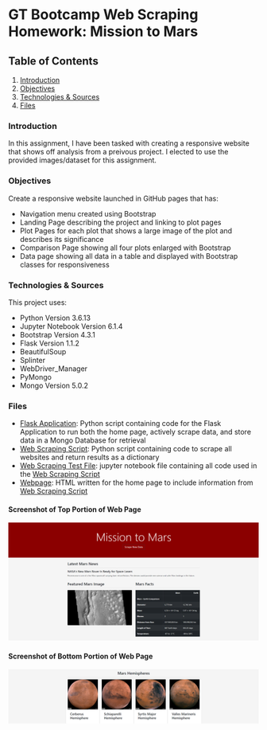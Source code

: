 # GT Bootcamp Web Scraping Homework: Mission to Mars

## Table of Contents
1. [Introduction](#introduction)
2. [Objectives](#objectives)
3. [Technologies & Sources](#technologies)
4. [Files](#files)

<a name="introduction"></a>
### Introduction
In this assignment, I have been tasked with creating a responsive website that shows off analysis from a preivous project. I elected to use the provided images/dataset for this assignment.

<a name="objectives"></a>
### Objectives
Create a responsive website launched in GitHub pages that has:
* Navigation menu created using Bootstrap
* Landing Page describing the project and linking to plot pages
* Plot Pages for each plot that shows a large image of the plot and describes its significance
* Comparison Page showing all four plots enlarged with Bootstrap
* Data page showing all data in a table and displayed with Bootstrap classes for responsiveness

<a name="technologies"></a>
### Technologies & Sources
This project uses: 
* Python Version 3.6.13
* Jupyter Notebook Version 6.1.4
* Bootstrap Version 4.3.1
* Flask Version 1.1.2
* BeautifulSoup
* Splinter
* WebDriver_Manager
* PyMongo
* Mongo Version 5.0.2

<a name="files"></a>
### Files

* [Flask Application](Missions_to_Mars/app.py): Python script containing code for the Flask Application to run both the home page, actively scrape data, and store data in a Mongo Database for retrieval
* [Web Scraping Script](Missions_to_Mars/scrape_mars.py): Python script containing code to scrape all websites and return results as a dictionary
* [Web Scraping Test File](Missions_to_Mars/mission_to_mars.ipynb): jupyter notebook file containing all code used in the [Web Scraping Script](Missions_to_Mars/scrape_mars.py)
* [Webpage](Missions_to_Mars/templates/index.html): HTML written for the home page to include information from [Web Scraping Script](Missions_to_Mars/scrape_mars.py)

#### Screenshot of Top Portion of Web Page
![Top of Web Page](top_of_webpage.PNG)

#### Screenshot of Bottom Portion of Web Page
![Bottom of Web Page](bottom_of_webpage.PNG)